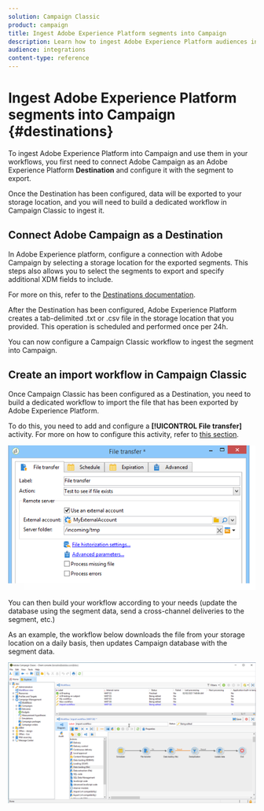 ```yaml
---
solution: Campaign Classic
product: campaign
title: Ingest Adobe Experience Platform segments into Campaign
description: Learn how to ingest Adobe Experience Platform audiences into Campaign Classic.
audience: integrations
content-type: reference
---
```


# Ingest Adobe Experience Platform segments into Campaign {#destinations}

To ingest Adobe Experience Platform into Campaign and use them in your workflows, you first need to connect Adobe Campaign as an Adobe Experience Platform **Destination** and configure it with the segment to export.

Once the Destination has been configured, data will be exported to your storage location, and you will need to build a dedicated workflow in Campaign Classic to ingest it.

## Connect Adobe Campaign as a Destination

In Adobe Experience platform, configure a connection with Adobe Campaign by selecting a storage location for the exported segments. This steps also allows you to select the segments to export and specify additional XDM fields to include.

For more on this, refer to the [Destinations documentation](https://experienceleague.adobe.com/docs/experience-platform/destinations/catalog/email-marketing/adobe-campaign.html).

After the Destination has been configured, Adobe Experience Platform creates a tab-delimited .txt or .csv file in the storage location that you provided. This operation is scheduled and performed once per 24h.

You can now configure a Campaign Classic workflow to ingest the segment into Campaign.

## Create an import workflow in Campaign Classic

Once Campaign Classic has been configured as a Destination, you need to build a dedicated workflow to import the file that has been exported by Adobe Experience Platform.

To do this, you need to add and configure a **[!UICONTROL File transfer]** activity. For more on how to configure this activity, refer to [this section](../../workflow/using/file-transfer.md).

   ![](assets/rtcdp-file-transfer.png)

You can then build your workflow according to your needs (update the database using the segment data, send a cross-channel deliveries to the segment, etc.)

As an example, the workflow below downloads the file from your storage location on a daily basis, then updates Campaign database with the segment data.

   ![](assets/rtcdp-workflow.png)
